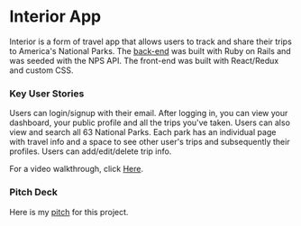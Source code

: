 # Interior App
Interior is a form of travel app that allows users to track and share their trips to America's National Parks. 
The [back-end](https://github.com/cswilik/interior-backend) was built with Ruby on Rails and was seeded with the NPS API. The front-end was built with React/Redux and custom CSS.


### Key User Stories 
Users can login/signup with their email. After logging in, you can view your dashboard, your public profile and all the trips you've taken. Users can also view and search all 63 National Parks. Each park has an individual page with travel info and a space to see other user's trips and subsequently their profiles. Users can add/edit/delete trip info. 

For a video walkthrough, click [Here](https://www.youtube.com/watch?v=NdhnFYzH2DM).

### Pitch Deck
Here is my [pitch](https://docs.google.com/presentation/d/1OBxkIC3ozIrXWV16uc2VzL-HHLXhPtvW3XV4XXsBBwc/edit?usp=sharing) for this project.
